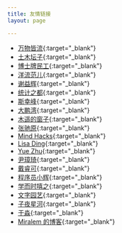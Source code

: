 ```yaml
---
title: 友情链接
layout: page

---
```


- [万物皆流](http://www.andrewsun.net/panta_rhei/){:target="_blank"}
- [土木坛子](https://tumutanzi.com/){:target="_blank"}
- [博士牌民工](http://www.yue366.com/){:target="_blank"}
- [洋流范儿](http://yangliufr.com/){:target="_blank"}
- [谢益辉](http://yihui.name/){:target="_blank"}
- [统计之都](https://cosx.org/){:target="_blank"}
- [斯幸峰](http://sixf.org/){:target="_blank"}
- [大鹏湾](http://www.pzhao.org/zh/){:target="_blank"}
- [木遥的窗子](http://blog.farmostwood.net/){:target="_blank"}
- [张驰原](http://pluskid.org/){:target="_blank"}
- [Mind Hacks](http://mindhacks.cn/){:target="_blank"}
- [Lisa Ding](http://dinglisa.com/){:target="_blank"}
- [Yue Zhu](http://yuezhu.org/){:target="_blank"}
- [尹璋琦](https://zqyin.wordpress.com/){:target="_blank"}
- [戴睿可](http://cn.derekyang.us/){:target="_blank"}
- [程序员小辉](https://www.xiaohui.com/){:target="_blank"}
- [学而时嘻之](https://www.geekonomics10000.com/){:target="_blank"}
- [文字园艺](https://yihanxu.github.io/){:target="_blank"}
- [子夜星河](https://zfangcs.wordpress.com/){:target="_blank"}
- [于淼](https://yufree.cn/){:target="_blank"}
- [Miralem 的博客](http://www.andrepimpo.wang/){:target="_blank"}